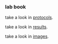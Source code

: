 
### lab book
take a look in [protocols](/protocols).

take a look in [results](/results).

take a look in [images](/images).
